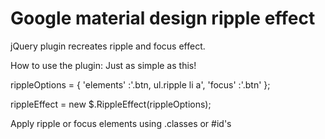 Google material design ripple effect
====================================

jQuery plugin recreates ripple and focus effect.


How to use the plugin:
Just as simple as this!

rippleOptions = {
		 	'elements' 	:'.btn, ul.ripple li a',
		 	'focus' 	:'.btn'
		 	};

rippleEffect = new $.RippleEffect(rippleOptions);


Apply ripple or focus elements using .classes or #id's 
